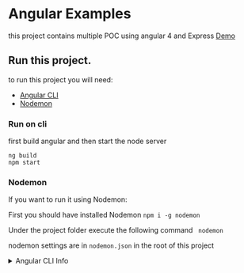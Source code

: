 # Angular Examples

this project contains multiple POC using angular 4 and Express
[Demo](https://angular-examples.herokuapp.com/hero/dashboard)

## Run this project.
to run this project you will need:
 * [Angular CLI](https://github.com/angular/angular-cli)
 * [Nodemon](https://nodemon.io/)

### Run on cli 
first build angular and then start the node server
``` 
ng build
npm start
```
### Nodemon

If you want to run it using Nodemon:

First you should have installed Nodemon
```npm i -g nodemon ```

Under the project folder execute the following  command
``` nodemon```

nodemon settings are in `nodemon.json` in the root of this project


<details>
<summary>Angular CLI Info</summary>


This project was generated with [Angular CLI](https://github.com/angular/angular-cli) version 1.1.3.

## Development server

Run `ng serve` for a dev server. Navigate to `http://localhost:4200/`. The app will automatically reload if you change any of the source files.

## Code scaffolding

Run `ng generate component component-name` to generate a new component. You can also use `ng generate directive|pipe|service|class|module`.

## Build

Run `ng build` to build the project. The build artifacts will be stored in the `dist/` directory. Use the `-prod` flag for a production build.

## Running unit tests

Run `ng test` to execute the unit tests via [Karma](https://karma-runner.github.io).

## Running end-to-end tests

Run `ng e2e` to execute the end-to-end tests via [Protractor](http://www.protractortest.org/).
Before running the tests make sure you are serving the app via `ng serve`.

## Further help

To get more help on the Angular CLI use `ng help` or go check out the [Angular CLI README](https://github.com/angular/angular-cli/blob/master/README.md).
</details>